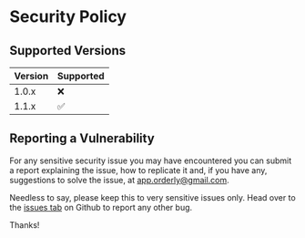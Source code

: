 # Security Policy

## Supported Versions

| Version | Supported          |
| ------- | ------------------ |
| 1.0.x   | ❌ |
| 1.1.x   | ✅ |

## Reporting a Vulnerability

For any sensitive security issue you may have encountered you can submit a report explaining the issue, how to replicate it and, if you have any, suggestions to solve the issue, at <a href="mailto:app.orderly@gmail.com">app.orderly@gmail.com</a>.

Needless to say, please keep this to very sensitive issues only. Head over to the <a href="https://github.com/SulfuricAcidH2SO4/Orderly/issues">issues tab</a> on Github to report any other bug.

Thanks!
